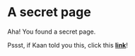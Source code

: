 # A secret page
Aha! You found a secret page.


Pssst, if Kaan told you this, click this [**link**](../publications/assess_hologram_compression.md)!
